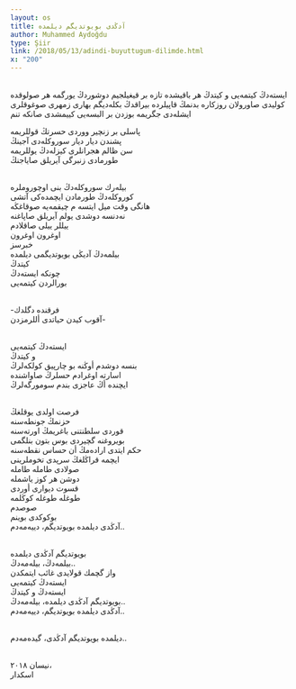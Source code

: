 ```yaml
---
layout: os
title: آدڭدی بویوتدیگم دیلمدە
author: Muhammed Aydoğdu
type: Şiir
link: /2018/05/13/adindi-buyuttugum-dilimde.html
x: "200"
---
```

<br/>
ایستەدڭ کیتمەیی  
و کیتدڭ  
هر باقیشدە تازە بر قیغیلجیم دوشوردڭ یورگمە   
هر صولوقدە كولیدی صاورولان روزكارە بدنمڭ  
قاپیلردە بیراقدڭ بكلەدیگم بهاری  
زمهری صوغوقلری ایشلەدی جگریمە  
بوزدن بر البسەیی كییمشدی صانكە تنم  
<br/>

پاسلی بر زنچیر ووردی حسرتڭ قوللریمە   
پشندن دیار دیار سوروكلەدی آجینڭ  
سن ظالم هجرانلری کیزلەدڭ یوللریمە  
طورمادی زنبرگی آیریلق صایاجنڭ  
<br/>

بیلەرك سوروكلەدڭ بنی اوچوروملرە    
كوروكلەدڭ طورمادن ایچمدەكی آتشی    
هانگی وقت میل ایتسه م چیقمەیە صوقاغڭە    
نەدنسە دوشدی یولم آیریلق صاپاغنە  
ییللر ییلی صاقلادم   
اوغرون اوغرون  
خبرسز  
بیلمەدڭ آدیڭی بویوتدیگمی دیلمدە  
كیتدڭ  
چونكە ایستەدڭ    
بورالردن كیتمەیی    
<br/>

-فرقندە دگلدك    
آقوب كیدن حیاتدی أللرمزدن-    
<br/>

ایستەدڭ كیتمەیی  
و كیتدڭ    
بنسە دوشدم أوڭنە بو چارپیق كولكەلرڭ    
اسارتە اوغرادم حسلرڭ صاواشندە    
ایچندە أڭ عاجزی بندم سومورگەلرڭ    
<br/>

فرصت اولدی یوقلغڭ    
حزنمڭ جونطەسنە      
قوردی سلطنتنی باغریمڭ اورتەسنە      
بویروغنە گچیردی بوس بتون بنلگمی      
حكم ایتدی ارادەمڭ أن حساس نقطەسنە    
ایچمە قراڭلغڭ سرپدی تخوملرینی     
صولادی طاملە طاملە    
دوشن هر كوز یاشملە  
قسوت دیواری أوردی     
طوغلە طوغلە كوڭلمە     
صوصدم      
بوكوكدی بوینم    
آدڭدی دیلمدە بویوتدیگم، دییەمەدم..  
<br/>

بویوتدیگم آدڭدی دیلمدە    
بیلمەدڭ، بیلەمەدڭ..    
واز گچمك قولایدی غائب ایتمكدن  
ایستەدڭ كیتمەیی  
ایستەدڭ و كیتدڭ  
بویوتدیگم آدڭدی دیلمدە، بیلەمەدڭ..  
آدڭدی دیلمدە بویوتدیگم، دییەمەدم..  
<br/>

دیلمدە بویوتدیگم آدڭدی، گیدەمەدم..
<br/>
<br/>

نیسان ٢٠١٨،  
اسكدار  
